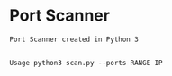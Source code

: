 # Port Scanner
````````
Port Scanner created in Python 3


Usage python3 scan.py --ports RANGE IP
`````````
